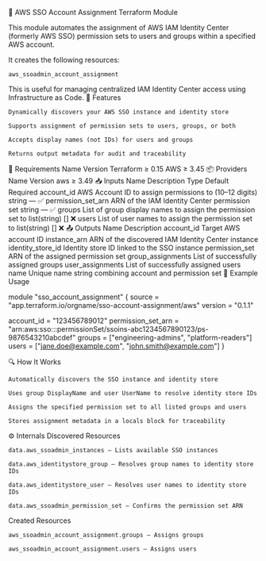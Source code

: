 🔐 AWS SSO Account Assignment Terraform Module

This module automates the assignment of AWS IAM Identity Center (formerly AWS SSO) permission sets to users and groups within a specified AWS account.

It creates the following resources:

    aws_ssoadmin_account_assignment

This is useful for managing centralized IAM Identity Center access using Infrastructure as Code.
🚀 Features

    Dynamically discovers your AWS SSO instance and identity store

    Supports assignment of permission sets to users, groups, or both

    Accepts display names (not IDs) for users and groups

    Returns output metadata for audit and traceability

🧰 Requirements
Name	Version
Terraform	≥ 0.15
AWS	≥ 3.45
📦 Providers
Name	Version
aws	≥ 3.49
📥 Inputs
Name	Description	Type	Default	Required
account_id	AWS Account ID to assign permissions to (10–12 digits)	string	—	✅
permission_set_arn	ARN of the IAM Identity Center permission set	string	—	✅
groups	List of group display names to assign the permission set to	list(string)	[]	❌
users	List of user names to assign the permission set to	list(string)	[]	❌
📤 Outputs
Name	Description
account_id	Target AWS account ID
instance_arn	ARN of the discovered IAM Identity Center instance
identity_store_id	Identity store ID linked to the SSO instance
permission_set	ARN of the assigned permission set
group_assignments	List of successfully assigned groups
user_assignments	List of successfully assigned users
name	Unique name string combining account and permission set
🧩 Example Usage

module "sso_account_assignment" {
  source = "app.terraform.io/orgname/sso-account-assignment/aws"
  version = "0.1.1"

  account_id         = "123456789012"
  permission_set_arn = "arn:aws:sso:::permissionSet/ssoins-abc1234567890123/ps-9876543210abcdef"
  groups             = ["engineering-admins", "platform-readers"]
  users              = ["jane.doe@example.com", "john.smith@example.com"]
}

🔍 How It Works

    Automatically discovers the SSO instance and identity store

    Uses group DisplayName and user UserName to resolve identity store IDs

    Assigns the specified permission set to all listed groups and users

    Stores assignment metadata in a locals block for traceability

⚙️ Internals
Discovered Resources

    data.aws_ssoadmin_instances – Lists available SSO instances

    data.aws_identitystore_group – Resolves group names to identity store IDs

    data.aws_identitystore_user – Resolves user names to identity store IDs

    data.aws_ssoadmin_permission_set – Confirms the permission set ARN

Created Resources

    aws_ssoadmin_account_assignment.groups – Assigns groups

    aws_ssoadmin_account_assignment.users – Assigns users